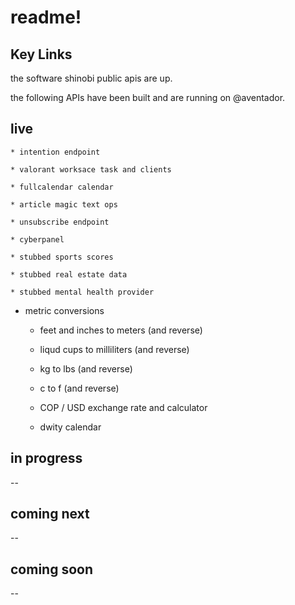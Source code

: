 # readme!

## Key Links

the software shinobi public apis are up. 

the following APIs have been built and are running on @aventador.

## live

    * intention endpoint

    * valorant worksace task and clients

    * fullcalendar calendar

    * article magic text ops

    * unsubscribe endpoint

    * cyberpanel

    * stubbed sports scores

    * stubbed real estate data

    * stubbed mental health provider

* metric conversions

    * feet and inches to meters (and reverse)

    * liqud cups to milliliters (and reverse)

    * kg to lbs (and reverse)

    * c to f (and reverse)

    * COP / USD exchange rate and calculator

    * dwity calendar

## in progress

--

## coming next

--

## coming soon

--
